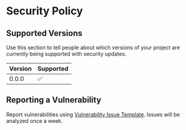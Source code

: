 # Security Policy

## Supported Versions

Use this section to tell people about which versions of your project are currently being supported with security updates.

| Version | Supported          |
| ------- | ------------------ |
| 0.0.0   | :white_check_mark: |

## Reporting a Vulnerability

Report vulnerabilities using [Vulnerability Issue Template](https://github.com/superflyxxi/social-zine/issues/new?assignees=superflyxxi&labels=vulnerability&template=vulnerability.md).
Issues will be analyzed once a week.
